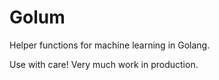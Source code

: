 # Golum

Helper functions for machine learning in Golang. 

Use with care! Very much work in production.

